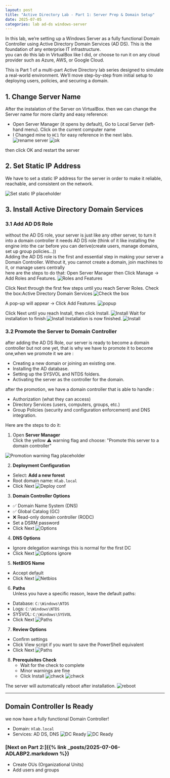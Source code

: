 ```yaml
---
layout: post
title: "Active Directory Lab - Part 1: Server Prep & Domain Setup"
date: 2025-07-05
categories: lab ad-ds windows-server
---
```


In this lab, we’re setting up a Windows Server as a fully functional Domain Controller using Active Directory Domain Services (AD DS). This is the foundation of any enterprise IT infrastructure.  
you can do this lab in VirtualBox like I did, or choose to run it on any cloud provider such as Azure, AWS, or Google Cloud.  

This is Part 1 of a multi-part Active Directory lab series designed to simulate a real-world environment. We’ll move step-by-step from initial setup to deploying users, policies, and securing a domain.

## 1. Change Server Name

After the instalation of the Server on VirtualBox. then we can change the Server name for more clarity and easy reference:

- Open Server Manager (it opens by default), Go to Local Server (left-hand menu). Click on the current computer name  
- I Changed mine to `HC1` for easy reference in the next labs. 
![rename server ](/Uploads/Images/1.PNG)
![ok](/Uploads/Images/2.PNG)

then click OK and restart the server


## 2. Set Static IP Address

We have to set a static IP address for the server in order to make it reliable, reachable, and consistent on the network.

![Set static IP placeholder](/Uploads/Images/3.PNG)

## 3. Install Active Directory Domain Services

### 3.1 Add AD DS Role

without the AD DS role, your server is just like any other server, to turn it into a domain controller it needs AD DS role (think of it like installing the engine into the car before you can derive(create users, manage domains, set up group policies…))  
Adding the AD DS role is the first and essential step in making your server a Domain Controller. Without it, you cannot create a domain, join machines to it, or manage users centrally  
here are the steps to do that:
Open Server Manager then Click Manage → Add Roles and Features. 
![Roles and Features](/Uploads/Images/4.PNG)

Click Next through the first few steps until you reach Server Roles.
Check the box:Active Directory Domain Services
![Check the box](/Uploads/Images/5.PNG)

A pop-up will appear → Click Add Features.
![popup](/Uploads/Images/6.PNG)

Click Next until you reach Install, then click Install.
![Install](/Uploads/Images/7.PNG)
Wait for installation to finish
![Install](/Uploads/Images/8.PNG)
Installation is now finished.
![Install](/Uploads/Images/9.PNG)

### 3.2 Promote the Server to Domain Controller

after adding the AD DS Role, our server is ready to become a domain controller but not one yet, that is why we have to promote it to become one,when we promote it we are : 
- Creating a new domain or joining an existing one.
- Installing the AD database.
- Setting up the SYSVOL and NTDS folders.
- Activating the server as the controller for the domain. 

after the promotion, we have a domain controller that is able to handle :  
- Authorization (what they can access)
- Directory Services (users, computers, groups, etc.)
- Group Policies (security and configuration enforcement) and DNS integration.  

Here are the steps to do it:

1. Open **Server Manager**  
   Click the yellow ⚠ warning flag and choose:  "Promote this server to a domain controller"

![Promotion warning flag placeholder](/Uploads/Images/10.PNG)

2. **Deployment Configuration**  
- Select: **Add a new forest**
- Root domain name: `Hlab.local`
- Click Next
![Deploy conf](/Uploads/Images/11.PNG)

3. **Domain Controller Options**  
- ✅ Domain Name System (DNS)
- ✅ Global Catalog (GC)
- ❌ Read-only domain controller (RODC)
- Set a DSRM password
- Click Next
![Options](/Uploads/Images/12.PNG)

4. **DNS Options**  
- Ignore delegation warnings this is normal for the first DC
- Click Next
![Options ignore](/Uploads/Images/13.PNG)

5. **NetBIOS Name**  
- Accept default
- Click Next
![Netbios](/Uploads/Images/14.PNG)

6. **Paths**  
Unless you have a specific reason, leave the default paths:  
- Database: `C:\Windows\NTDS`
- Logs: `C:\Windows\NTDS`
- SYSVOL: `C:\Windows\SYSVOL`
- Click Next
![Paths](/Uploads/Images/15.PNG)

7. **Review Options**  
- Confirm settings
- Click View script if you want to save the PowerShell equivalent
- Click Next
![Paths](/Uploads/Images/16.PNG)


8. **Prerequisites Check**
   - Wait for the check to complete
   - Minor warnings are fine
   - Click Install
![chwck](/Uploads/Images/17.PNG)
![chwck](/Uploads/Images/19.PNG)

The server will automatically reboot after installation.
![reboot](/Uploads/Images/20.PNG)


---

## Domain Controller Is Ready

we now have a fully functional Domain Controller!

- Domain: `Hlab.local`
- Services: AD DS, DNS
![DC Ready](/Uploads/Images/21.PNG)
![DC Ready](/Uploads/Images/22.PNG)

### [Next on Part 2:]({% link _posts/2025-07-06-ADLABP2.markdown %})
- Create OUs (Organizational Units)
- Add users and groups
